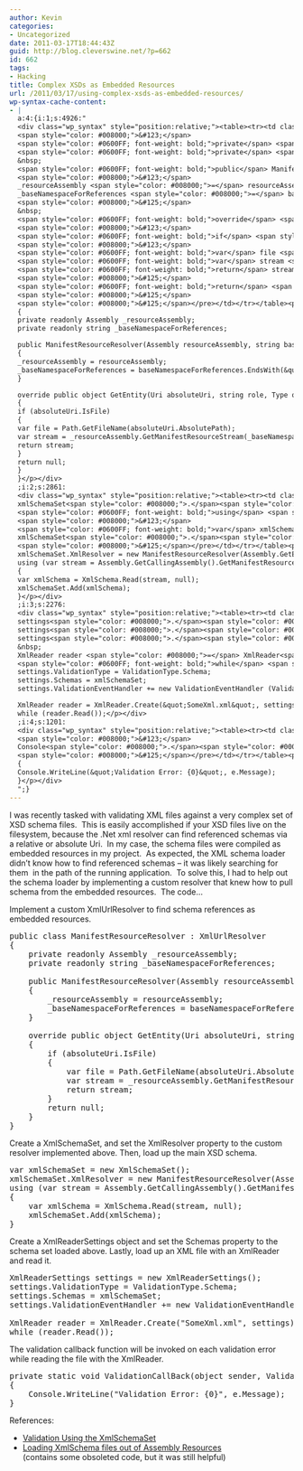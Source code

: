 ```yaml
---
author: Kevin
categories:
- Uncategorized
date: 2011-03-17T18:44:43Z
guid: http://blog.cleverswine.net/?p=662
id: 662
tags:
- Hacking
title: Complex XSDs as Embedded Resources
url: /2011/03/17/using-complex-xsds-as-embedded-resources/
wp-syntax-cache-content:
- |
  a:4:{i:1;s:4926:"
  <div class="wp_syntax" style="position:relative;"><table><tr><td class="code"><pre class="csharp" style="font-family:monospace;"><span style="color: #0600FF; font-weight: bold;">public</span> <span style="color: #6666cc; font-weight: bold;">class</span> ManifestResourceResolver <span style="color: #008000;">:</span> XmlUrlResolver
  <span style="color: #008000;">&#123;</span>
  <span style="color: #0600FF; font-weight: bold;">private</span> <span style="color: #0600FF; font-weight: bold;">readonly</span> Assembly _resourceAssembly<span style="color: #008000;">;</span>
  <span style="color: #0600FF; font-weight: bold;">private</span> <span style="color: #0600FF; font-weight: bold;">readonly</span> <span style="color: #6666cc; font-weight: bold;">string</span> _baseNamespaceForReferences<span style="color: #008000;">;</span>
  &nbsp;
  <span style="color: #0600FF; font-weight: bold;">public</span> ManifestResourceResolver<span style="color: #008000;">&#40;</span>Assembly resourceAssembly, <span style="color: #6666cc; font-weight: bold;">string</span> baseNamespaceForReferences<span style="color: #008000;">&#41;</span>
  <span style="color: #008000;">&#123;</span>
  _resourceAssembly <span style="color: #008000;">=</span> resourceAssembly<span style="color: #008000;">;</span>
  _baseNamespaceForReferences <span style="color: #008000;">=</span> baseNamespaceForReferences<span style="color: #008000;">.</span><span style="color: #0000FF;">EndsWith</span><span style="color: #008000;">&#40;</span><span style="color: #666666;">&quot;.&quot;</span><span style="color: #008000;">&#41;</span> <span style="color: #008000;">?</span> baseNamespaceForReferences <span style="color: #008000;">:</span> baseNamespaceForReferences <span style="color: #008000;">+</span> <span style="color: #666666;">&quot;.&quot;</span><span style="color: #008000;">;</span>
  <span style="color: #008000;">&#125;</span>
  &nbsp;
  <span style="color: #0600FF; font-weight: bold;">override</span> <span style="color: #0600FF; font-weight: bold;">public</span> <span style="color: #6666cc; font-weight: bold;">object</span> GetEntity<span style="color: #008000;">&#40;</span>Uri absoluteUri, <span style="color: #6666cc; font-weight: bold;">string</span> role, Type ofObjectToReturn<span style="color: #008000;">&#41;</span>
  <span style="color: #008000;">&#123;</span>
  <span style="color: #0600FF; font-weight: bold;">if</span> <span style="color: #008000;">&#40;</span>absoluteUri<span style="color: #008000;">.</span><span style="color: #0000FF;">IsFile</span><span style="color: #008000;">&#41;</span>
  <span style="color: #008000;">&#123;</span>
  <span style="color: #0600FF; font-weight: bold;">var</span> file <span style="color: #008000;">=</span> Path<span style="color: #008000;">.</span><span style="color: #0000FF;">GetFileName</span><span style="color: #008000;">&#40;</span>absoluteUri<span style="color: #008000;">.</span><span style="color: #0000FF;">AbsolutePath</span><span style="color: #008000;">&#41;</span><span style="color: #008000;">;</span>
  <span style="color: #0600FF; font-weight: bold;">var</span> stream <span style="color: #008000;">=</span> _resourceAssembly<span style="color: #008000;">.</span><span style="color: #0000FF;">GetManifestResourceStream</span><span style="color: #008000;">&#40;</span>_baseNamespaceForReferences <span style="color: #008000;">+</span> file<span style="color: #008000;">&#41;</span><span style="color: #008000;">;</span>
  <span style="color: #0600FF; font-weight: bold;">return</span> stream<span style="color: #008000;">;</span>
  <span style="color: #008000;">&#125;</span>
  <span style="color: #0600FF; font-weight: bold;">return</span> <span style="color: #0600FF; font-weight: bold;">null</span><span style="color: #008000;">;</span>
  <span style="color: #008000;">&#125;</span>
  <span style="color: #008000;">&#125;</span></pre></td></tr></table><p class="theCode" style="display:none;">public class ManifestResourceResolver : XmlUrlResolver
  {
  private readonly Assembly _resourceAssembly;
  private readonly string _baseNamespaceForReferences;

  public ManifestResourceResolver(Assembly resourceAssembly, string baseNamespaceForReferences)
  {
  _resourceAssembly = resourceAssembly;
  _baseNamespaceForReferences = baseNamespaceForReferences.EndsWith(&quot;.&quot;) ? baseNamespaceForReferences : baseNamespaceForReferences + &quot;.&quot;;
  }

  override public object GetEntity(Uri absoluteUri, string role, Type ofObjectToReturn)
  {
  if (absoluteUri.IsFile)
  {
  var file = Path.GetFileName(absoluteUri.AbsolutePath);
  var stream = _resourceAssembly.GetManifestResourceStream(_baseNamespaceForReferences + file);
  return stream;
  }
  return null;
  }
  }</p></div>
  ;i:2;s:2861:
  <div class="wp_syntax" style="position:relative;"><table><tr><td class="code"><pre class="csharp" style="font-family:monospace;"><span style="color: #0600FF; font-weight: bold;">var</span> xmlSchemaSet <span style="color: #008000;">=</span> <span style="color: #008000;">new</span> XmlSchemaSet<span style="color: #008000;">&#40;</span><span style="color: #008000;">&#41;</span><span style="color: #008000;">;</span>
  xmlSchemaSet<span style="color: #008000;">.</span><span style="color: #0000FF;">XmlResolver</span> <span style="color: #008000;">=</span> <span style="color: #008000;">new</span> ManifestResourceResolver<span style="color: #008000;">&#40;</span>Assembly<span style="color: #008000;">.</span><span style="color: #0000FF;">GetExecutingAssembly</span><span style="color: #008000;">&#40;</span><span style="color: #008000;">&#41;</span>, <span style="color: #666666;">&quot;MyApp.Schemas&quot;</span><span style="color: #008000;">&#41;</span><span style="color: #008000;">;</span>
  <span style="color: #0600FF; font-weight: bold;">using</span> <span style="color: #008000;">&#40;</span><span style="color: #0600FF; font-weight: bold;">var</span> stream <span style="color: #008000;">=</span> Assembly<span style="color: #008000;">.</span><span style="color: #0000FF;">GetCallingAssembly</span><span style="color: #008000;">&#40;</span><span style="color: #008000;">&#41;</span><span style="color: #008000;">.</span><span style="color: #0000FF;">GetManifestResourceStream</span><span style="color: #008000;">&#40;</span><span style="color: #666666;">&quot;MyApp.Schemas.MainSchema.xsd&quot;</span><span style="color: #008000;">&#41;</span><span style="color: #008000;">&#41;</span>
  <span style="color: #008000;">&#123;</span>
  <span style="color: #0600FF; font-weight: bold;">var</span> xmlSchema <span style="color: #008000;">=</span> XmlSchema<span style="color: #008000;">.</span><span style="color: #0000FF;">Read</span><span style="color: #008000;">&#40;</span>stream, <span style="color: #0600FF; font-weight: bold;">null</span><span style="color: #008000;">&#41;</span><span style="color: #008000;">;</span>
  xmlSchemaSet<span style="color: #008000;">.</span><span style="color: #0600FF; font-weight: bold;">Add</span><span style="color: #008000;">&#40;</span>xmlSchema<span style="color: #008000;">&#41;</span><span style="color: #008000;">;</span>
  <span style="color: #008000;">&#125;</span></pre></td></tr></table><p class="theCode" style="display:none;">var xmlSchemaSet = new XmlSchemaSet();
  xmlSchemaSet.XmlResolver = new ManifestResourceResolver(Assembly.GetExecutingAssembly(), &quot;MyApp.Schemas&quot;);
  using (var stream = Assembly.GetCallingAssembly().GetManifestResourceStream(&quot;MyApp.Schemas.MainSchema.xsd&quot;))
  {
  var xmlSchema = XmlSchema.Read(stream, null);
  xmlSchemaSet.Add(xmlSchema);
  }</p></div>
  ;i:3;s:2276:
  <div class="wp_syntax" style="position:relative;"><table><tr><td class="code"><pre class="csharp" style="font-family:monospace;">XmlReaderSettings settings <span style="color: #008000;">=</span> <span style="color: #008000;">new</span> XmlReaderSettings<span style="color: #008000;">&#40;</span><span style="color: #008000;">&#41;</span><span style="color: #008000;">;</span>
  settings<span style="color: #008000;">.</span><span style="color: #0000FF;">ValidationType</span> <span style="color: #008000;">=</span> ValidationType<span style="color: #008000;">.</span><span style="color: #0000FF;">Schema</span><span style="color: #008000;">;</span>
  settings<span style="color: #008000;">.</span><span style="color: #0000FF;">Schemas</span> <span style="color: #008000;">=</span> xmlSchemaSet<span style="color: #008000;">;</span>
  settings<span style="color: #008000;">.</span><span style="color: #0000FF;">ValidationEventHandler</span> <span style="color: #008000;">+=</span> <span style="color: #008000;">new</span> ValidationEventHandler <span style="color: #008000;">&#40;</span>ValidationCallBack<span style="color: #008000;">&#41;</span><span style="color: #008000;">;</span>
  &nbsp;
  XmlReader reader <span style="color: #008000;">=</span> XmlReader<span style="color: #008000;">.</span><span style="color: #0000FF;">Create</span><span style="color: #008000;">&#40;</span><span style="color: #666666;">&quot;SomeXml.xml&quot;</span>, settings<span style="color: #008000;">&#41;</span><span style="color: #008000;">;</span>
  <span style="color: #0600FF; font-weight: bold;">while</span> <span style="color: #008000;">&#40;</span>reader<span style="color: #008000;">.</span><span style="color: #0000FF;">Read</span><span style="color: #008000;">&#40;</span><span style="color: #008000;">&#41;</span><span style="color: #008000;">&#41;</span><span style="color: #008000;">;</span></pre></td></tr></table><p class="theCode" style="display:none;">XmlReaderSettings settings = new XmlReaderSettings();
  settings.ValidationType = ValidationType.Schema;
  settings.Schemas = xmlSchemaSet;
  settings.ValidationEventHandler += new ValidationEventHandler (ValidationCallBack);

  XmlReader reader = XmlReader.Create(&quot;SomeXml.xml&quot;, settings);
  while (reader.Read());</p></div>
  ;i:4;s:1201:
  <div class="wp_syntax" style="position:relative;"><table><tr><td class="code"><pre class="csharp" style="font-family:monospace;"><span style="color: #0600FF; font-weight: bold;">private</span> <span style="color: #0600FF; font-weight: bold;">static</span> <span style="color: #6666cc; font-weight: bold;">void</span> ValidationCallBack<span style="color: #008000;">&#40;</span><span style="color: #6666cc; font-weight: bold;">object</span> sender, ValidationEventArgs e<span style="color: #008000;">&#41;</span>
  <span style="color: #008000;">&#123;</span>
  Console<span style="color: #008000;">.</span><span style="color: #0000FF;">WriteLine</span><span style="color: #008000;">&#40;</span><span style="color: #666666;">&quot;Validation Error: {0}&quot;</span>, e<span style="color: #008000;">.</span><span style="color: #0000FF;">Message</span><span style="color: #008000;">&#41;</span><span style="color: #008000;">;</span>
  <span style="color: #008000;">&#125;</span></pre></td></tr></table><p class="theCode" style="display:none;">private static void ValidationCallBack(object sender, ValidationEventArgs e)
  {
  Console.WriteLine(&quot;Validation Error: {0}&quot;, e.Message);
  }</p></div>
  ";}
---
```


I was recently tasked with validating XML files against a very complex set of XSD schema files.  This is easily accomplished if your XSD files live on the filesystem, because the .Net xml resolver can find referenced schemas via a relative or absolute Uri.  In my case, the schema files were compiled as embedded resources in my project.  As expected, the XML schema loader didn&#8217;t know how to find referenced schemas &#8211; it was likely searching for them  in the path of the running application.  To solve this, I had to help out the schema loader by implementing a custom resolver that knew how to pull schema from the embedded resources.  The code&#8230;

Implement a custom XmlUrlResolver to find schema references as embedded resources.

<pre lang="csharp">public class ManifestResourceResolver : XmlUrlResolver
{
    private readonly Assembly _resourceAssembly;
    private readonly string _baseNamespaceForReferences;

    public ManifestResourceResolver(Assembly resourceAssembly, string baseNamespaceForReferences)
    {
        _resourceAssembly = resourceAssembly;
        _baseNamespaceForReferences = baseNamespaceForReferences.EndsWith(".") ? baseNamespaceForReferences : baseNamespaceForReferences + ".";
    }

    override public object GetEntity(Uri absoluteUri, string role, Type ofObjectToReturn)
    {
        if (absoluteUri.IsFile)
        {
            var file = Path.GetFileName(absoluteUri.AbsolutePath);
            var stream = _resourceAssembly.GetManifestResourceStream(_baseNamespaceForReferences + file);
            return stream;
        }
        return null;
    }
}
</pre>

Create a XmlSchemaSet, and set the XmlResolver property to the custom resolver implemented above. Then, load up the main XSD schema.

<pre lang="csharp">var xmlSchemaSet = new XmlSchemaSet();
xmlSchemaSet.XmlResolver = new ManifestResourceResolver(Assembly.GetExecutingAssembly(), "MyApp.Schemas");
using (var stream = Assembly.GetCallingAssembly().GetManifestResourceStream("MyApp.Schemas.MainSchema.xsd"))
{
    var xmlSchema = XmlSchema.Read(stream, null);
    xmlSchemaSet.Add(xmlSchema);
}
</pre>

Create a XmlReaderSettings object and set the Schemas property to the schema set loaded above. Lastly, load up an XML file with an XmlReader and read it.

<pre lang="csharp">XmlReaderSettings settings = new XmlReaderSettings();
settings.ValidationType = ValidationType.Schema;
settings.Schemas = xmlSchemaSet;
settings.ValidationEventHandler += new ValidationEventHandler (ValidationCallBack);

XmlReader reader = XmlReader.Create("SomeXml.xml", settings);
while (reader.Read());
</pre>

The validation callback function will be invoked on each validation error while reading the file with the XmlReader.

<pre lang="csharp">private static void ValidationCallBack(object sender, ValidationEventArgs e)
{
    Console.WriteLine("Validation Error: {0}", e.Message);
}
</pre>

References:

  * [Validation Using the XmlSchemaSet](http://msdn.microsoft.com/en-us/library/as3tta56%28v=VS.90%29.aspx)
  * [Loading XmlSchema files out of Assembly Resources](http://www.hanselman.com/blog/LoadingXmlSchemaFilesOutOfAssemblyResources.aspx)   
    (contains some obsoleted code, but it was still helpful)